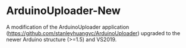 # ArduinoUploader-New

A modification of the ArduinoUploader application (https://github.com/stanleyhuangyc/ArduinoUploader) upgraded to the newer Arduino structure (>=1.5) and VS2019.
